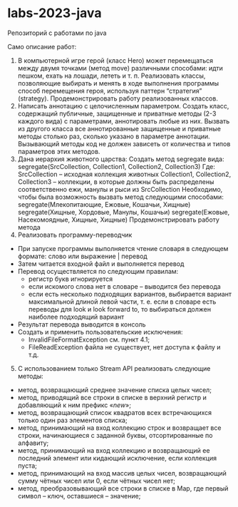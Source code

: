 # labs-2023-java
Репозиторий с работами по java

Само описание работ:

1.	В компьютерной игре герой (класс Hero) может перемещаться между двумя точками (метод move) различными способами: идти пешком, ехать на лошади, лететь и т. п. Реализовать классы, позволяющие выбирать и менять в ходе выполнения программы способ перемещения героя, используя паттерн “стратегия” (strategy). Продемонстрировать работу реализованных классов. 
2.	Написать аннотацию с целочисленным параметром. Создать класс, содержащий публичные, защищенные и приватные методы (2-3 каждого вида) с параметрами, аннотировать любые из них. Вызвать из другого класса все аннотированные защищенные и приватные методы столько раз, сколько указано в параметре аннотации. Вызывающий методы код не должен зависеть от количества и типов параметров этих методов.
3.	Дана иерархия животного царства:
   Создать метод segregate вида:
  	segregate(SrcCollection, Collection1, Collection2, Collection3)
  	Где:
  	SrcCollection – исходная коллекция животных
  	Collection1, Collection2, Collection3 – коллекции, в которые должны быть распределены соответственно ежи, манулы и рыси из SrcCollection
  	Необходимо, чтобы была возможность вызвать метод следующими способами:
  	segregate(Млекопитающие, Ежовые, Кошачьи, Хищные)
  	segregate(Хищные, Хордовые, Манулы, Кошачьи)
  	segregate(Ежовые, Насекомоядные, Хищные, Хищные)
  	Продемонстрировать работу метода
4.	Реализовать программу-переводчик
   * При запуске программы выполняется чтение словаря в следующем формате: слово или выражение | перевод
   * Затем читается входной файл и выполняется перевод
   * Перевод осуществляется по следующим правилам:
  	   * регистр букв игнорируется
      * если искомого слова нет в словаре – выводится без перевода
      * если есть несколько подходящих вариантов, выбирается вариант максимальной длиной левой части, т. е. если в словаре есть переводы для look и look forward to, то выбираться должен наиболее подходящий вариант
   * Результат перевода выводится в консоль
   * Создать и применить пользовательские исключения:
      * InvalidFileFormatException см. пункт 4.1;
      * FileReadException файла не существует, нет доступа к файлу и т.д.
5.	С использованием только Stream API реализовать следующие методы:
 *	метод, возвращающий среднее значение списка целых чисел;
 *	метод, приводящий все строки в списке в верхний регистр и добавляющий к ним префикс «_new_»;
 *	метод, возвращающий список квадратов всех встречающихся только один раз элементов списка;
 *	метод, принимающий на вход коллекцию строк и возвращает все строки, начинающиеся с заданной буквы, отсортированные по алфавиту;
 *	метод, принимающий на вход коллекцию и возвращающий ее последний элемент или кидающий исключение, если коллекция пуста;
 *	метод, принимающий на вход массив целых чисел, возвращающий сумму чётных чисел или 0, если чётных чисел нет;
 *	метод, преобразовывающий все строки в списке в Map, где первый символ – ключ, оставшиеся – значение;

